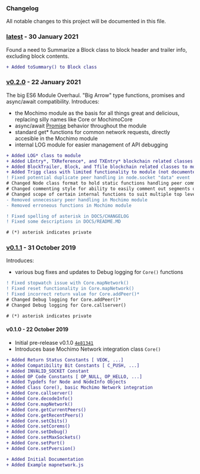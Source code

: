 ### Changelog

All notable changes to this project will be documented in this file.

### [latest](https://github.com/chrisdigity/mochimo-nodejs/) - 30 January 2021

Found a need to Summarize a Block class to block header and trailer info, excluding block contents.

```diff
+ Added toSummary() to Block class
```

### [v0.2.0](https://github.com/chrisdigity/mochimo-nodejs/releases/tag/v0.2.0) - 22 January 2021

The big ES6 Module Overhaul. "Big Arrow" type functions, promises and async/await compatibility.
Introduces:
- the Mochimo module as the basis for all things great and delicious, replacing silly names like Core or MochimoCore
- async/await [Promise](https://developer.mozilla.org/en-US/docs/Web/JavaScript/Reference/Global_Objects/Promise) behavior throughout the module
- standard get&ast; functions for common network requests, directly accesible in the Mochimo module
- internal LOG module for easier management of API debugging

```diff
+ Added LOG* class to module
+ Added LEntry*, TXReference*, and TXEntry* blockchain related classes to module
+ Added BlockTrailer, Block, and Tfile blockchain related classes to module
+ Added Trigg class with limited functionality to module (not documented)
! Fixed potential duplicate peer handling in node.socket "data" event
# Changed Node class format to hold static functions handling peer communication
# Changed commenting style for ability to easily comment out segments of code
# Changed scope of certain internal functions to suit multiple top level classes
- Removed unnecessary peer handling in Mochimo module
- Removed erroneous functions in Mochimo module

! Fixed spelling of asterisk in DOCS/CHANGELOG
! Fixed some descriptions in DOCS/README.MD

# (*) asterisk indicates private
```

### [v0.1.1](https://github.com/chrisdigity/mochimo-nodejs/releases/tag/v0.1.1) - 31 October 2019

Introduces:
- various bug fixes and updates to Debug logging for `Core()` functions

```diff
! Fixed stopwatch issue with Core.mapNetwork()
! Fixed reset functionality in Core.mapNetwork()
! Fixed incorrect return value for Core.addPeer()*
# Changed Debug logging for Core.addPeer()*
# Changed Debug logging for Core.callserver()

# (*) asterisk indicates private
```

#### v0.1.0 - 22 October 2019

- Initial pre-release v0.1.0 [`4e81341`](https://github.com/chrisdigity/mochimo-nodejs/commit/4e8134110e06f450348e82ec00c321e4461ce244)
- Introduces base Mochimo Network integration class `Core()`

```diff
+ Added Return Status Constants [ VEOK, ...]
+ Added Compatibility Bit Constants [ C_PUSH, ...]
+ Added INVALID_SOCKET Constant
+ Added OP Code Constants [ OP_NULL, OP_HELLO, ...]
+ Added Typdefs for Node and NodeInfo Objects
+ Added Class Core(), basic Mochimo Network integration
+ Added Core.callserver()
+ Added Core.decodeInfo()
+ Added Core.mapNetwork()
+ Added Core.getCurrentPeers()
+ Added Core.getRecentPeers()
+ Added Core.setCbits()
+ Added Core.setCorems()
+ Added Core.setDebug()
+ Added Core.setMaxSockets()
+ Added Core.setPort()
+ Added Core.setPversion()

+ Added Initial Documentation
+ Added Example mapnetwork.js
```
